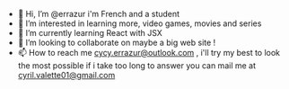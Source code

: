- 👋 Hi, I’m @errazur i'm French and a student
- 👀 I’m interested in learning more, video games, movies and series
- 🌱 I’m currently learning React with JSX
- 💞️ I’m looking to collaborate on maybe a big web site !
- 📫 How to reach me cycy.errazur@outlook.com , i'll try my best to look the most possible if i take too long to answer you can mail me at cyril.valette01@gmail.com

<!---
errazur/errazur is a ✨ special ✨ repository because its `README.md` (this file) appears on your GitHub profile.
You can click the Preview link to take a look at your changes.
--->
